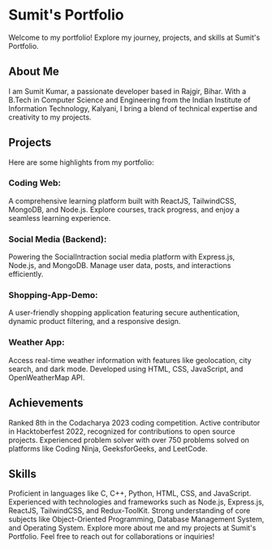 
# Sumit's Portfolio
  Welcome to my portfolio! Explore my journey, projects, and skills at Sumit's Portfolio.

## About Me
I am Sumit Kumar, a passionate developer based in Rajgir, Bihar. With a B.Tech in Computer Science and Engineering from the Indian Institute of Information Technology, Kalyani, I bring a blend of technical expertise and creativity to my projects.

## Projects
Here are some highlights from my portfolio:

### Coding Web: 
  A comprehensive learning platform built with ReactJS, TailwindCSS, MongoDB, and Node.js. Explore courses, track progress, and enjoy a seamless learning experience.
### Social Media (Backend): 
  Powering the SocialIntraction social media platform with Express.js, Node.js, and MongoDB. Manage user data, posts, and interactions efficiently.
### Shopping-App-Demo: 
  A user-friendly shopping application featuring secure authentication, dynamic product filtering, and a responsive design.
### Weather App: 
  Access real-time weather information with features like geolocation, city search, and dark mode. Developed using HTML, CSS, JavaScript, and OpenWeatherMap API.
## Achievements
  Ranked 8th in the Codacharya 2023 coding competition.
  Active contributor in Hacktoberfest 2022, recognized for contributions to open source projects.
  Experienced problem solver with over 750 problems solved on platforms like Coding Ninja, GeeksforGeeks, and LeetCode.
## Skills
  Proficient in languages like C, C++, Python, HTML, CSS, and JavaScript.
  Experienced with technologies and frameworks such as Node.js, Express.js, ReactJS, TailwindCSS, and Redux-ToolKit.
  Strong understanding of core subjects like Object-Oriented Programming, Database Management System, and Operating System.
  Explore more about me and my projects at Sumit's Portfolio. Feel free to reach out for collaborations or inquiries!
